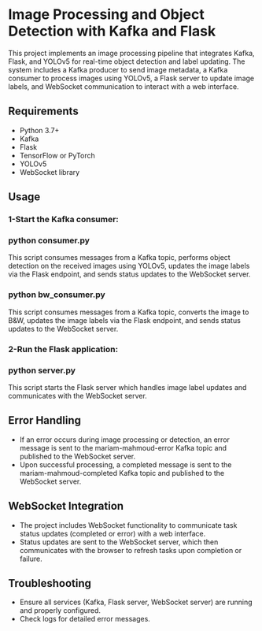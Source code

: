 # Image Processing and Object Detection with Kafka and Flask
This project implements an image processing pipeline that integrates Kafka, Flask, and YOLOv5 for real-time object detection and label updating. The system includes a Kafka producer to send image metadata, a Kafka consumer to process images using YOLOv5, a Flask server to update image labels, and WebSocket communication to interact with a web interface.
## Requirements
* Python 3.7+
* Kafka
* Flask
* TensorFlow or PyTorch
* YOLOv5
* WebSocket library
## Usage
### 1-Start the Kafka consumer: 
### python consumer.py
This script consumes messages from a Kafka topic, performs object detection on the received images using YOLOv5, updates the image labels via the Flask endpoint, and sends status updates to the WebSocket server.
### python bw_consumer.py
This script consumes messages from a Kafka topic, converts the image to B&W, updates the image labels via the Flask endpoint, and sends status updates to the WebSocket server.
### 2-Run the Flask application:
### python server.py
This script starts the Flask server which handles image label updates and communicates with the WebSocket server.
## Error Handling
* If an error occurs during image processing or detection, an error message is sent to the mariam-mahmoud-error Kafka topic and published to the WebSocket server.
* Upon successful processing, a completed message is sent to the mariam-mahmoud-completed Kafka topic and published to the WebSocket server.
## WebSocket Integration
* The project includes WebSocket functionality to communicate task status updates (completed or error) with a web interface.
* Status updates are sent to the WebSocket server, which then communicates with the browser to refresh tasks upon completion or failure.
## Troubleshooting
* Ensure all services (Kafka, Flask server, WebSocket server) are running and properly configured.
* Check logs for detailed error messages.

